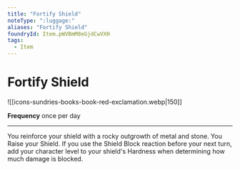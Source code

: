 ```yaml
---
title: "Fortify Shield"
noteType: ":luggage:"
aliases: "Fortify Shield"
foundryId: Item.pWVBmM8eGjdCwVXH
tags:
  - Item
---
```


# Fortify Shield
![[icons-sundries-books-book-red-exclamation.webp|150]]

**Frequency** once per day

* * *

You reinforce your shield with a rocky outgrowth of metal and stone. You Raise your Shield. If you use the Shield Block reaction before your next turn, add your character level to your shield's Hardness when determining how much damage is blocked.
